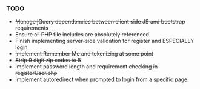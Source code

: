 ### TODO
* ~~Manage jQuery dependencies between client side JS and bootstrap requirements~~
* ~~Ensure all PHP file includes are absolutely referenced~~
* Finish implementing server-side validation for register and ESPECIALLY login
* ~~Implement Remember Me and tokenizing at some point~~
* ~~Strip 9 digit zip codes to 5~~
* ~~Implement password length and requirement checking in registerUser.php~~
* Implement autoredirect when prompted to login from a specific page.
